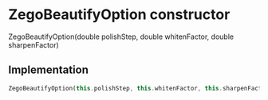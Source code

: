 


# ZegoBeautifyOption constructor







ZegoBeautifyOption(double polishStep, double whitenFactor, double sharpenFactor)





## Implementation

```dart
ZegoBeautifyOption(this.polishStep, this.whitenFactor, this.sharpenFactor);
```







